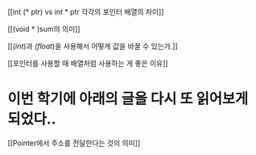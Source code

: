 
[[int (* ptr) vs int * ptr 각각의 포인터 배열의 차이]]

[[(void * )sum의 의미]]

[[*(int*)과 *(float*)을 사용해서 어떻게 값을 바꿀 수 있는가.]]

[[포인터를 사용할 때 배열처럼 사용하는 게 좋은 이유]]

# 이번 학기에 아래의 글을 다시 또 읽어보게 되었다..
[[Pointer에서 주소를 전달한다는 것의 의미]]
